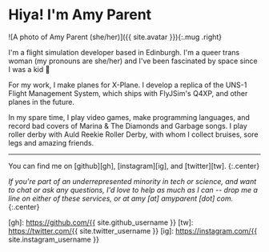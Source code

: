 Hiya! I'm Amy Parent
====================

![A photo of Amy Parent (she/her)]({{ site.avatar }}){:.mug .right}

I'm a flight simulation developer based in Edinburgh. I'm a queer trans woman (my pronouns are she/her) and I've been fascinated by space since I was a kid 🚀

For my work, I make planes for X-Plane. I develop a replica of the UNS-1 Flight Management System, which ships with  FlyJSim's Q4XP, and other planes in the future.

In my spare time, I play video games, make programming languages, and record bad covers of Marina & The Diamonds and Garbage songs. I play roller derby with Auld Reekie Roller Derby, with whom I collect bruises, sore legs and amazing friends.

***

You can find me on [github][gh], [instagram][ig], and [twitter][tw].
{:.center}

*If you're part of an underrepresented minority in tech or science, and want to chat or ask any questions, I'd love to help as much as I can -- drop me a line on either of these services, or at amy [at] amyparent [dot] com.*
{:.center}

 [gh]: https://github.com/{{ site.github_username }}
 [tw]: https://twitter.com/{{ site.twitter_username }}
 [ig]: https://instagram.com/{{ site.instagram_username }}
